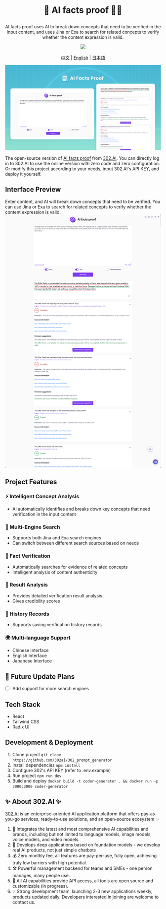 # <p align="center">🧪 AI facts proof 🚀✨</p>

<p align="center">AI facts proof uses AI to break down concepts that need to be verified in the input content, and uses Jina or Exa to search for related concepts to verify whether the content expression is valid.</p>

<p align="center"><a href="https://302.ai/en/tools/verify/" target="blank"><img src="https://file.302.ai/gpt/imgs/github/20250102/72a57c4263944b73bf521830878ae39a.png" /></a></p >

<p align="center"><a href="README_zh.md">中文</a> | <a href="README.md">English</a> | <a href="README_ja.md">日本語</a></p>

![](docs/302_AI_facts_proof_en.png)

The open-source version of [AI facts proof](https://302.ai/en/tools/verify/) from [302.AI](https://302.ai/en/).
You can directly log in to 302.AI to use the online version with zero code and zero configuration.
Or modify this project according to your needs, input 302.AI's API KEY, and deploy it yourself.

## Interface Preview
Enter content, and AI will break down concepts that need to be verified. You can use Jina or Exa to search for related concepts to verify whether the content expression is valid.
![](docs/302_AI_facts_proof_en_screenshot_01.png)      


## Project Features
### ⚡ Intelligent Concept Analysis
- AI automatically identifies and breaks down key concepts that need verification in the input content
### 🔄 Multi-Engine Search
- Supports both Jina and Exa search engines
- Can switch between different search sources based on needs
### 🧪 Fact Verification
- Automatically searches for evidence of related concepts
- Intelligent analysis of content authenticity
### 🤖 Result Analysis
- Provides detailed verification result analysis
- Gives credibility scores
### 📑 History Records
- Supports saving verification history records
### 🌍 Multi-language Support
- Chinese Interface
- English Interface
- Japanese Interface

## 🚩 Future Update Plans 
- [ ] Add support for more search engines

## Tech Stack
- React
- Tailwind CSS
- Radix UI

## Development & Deployment
1. Clone project `git clone https://github.com/302ai/302_prompt_generator`
2. Install dependencies `npm install`
3. Configure 302's API KEY (refer to .env.example)
4. Run project `npm run dev`
5. Build and deploy `docker build -t coder-generator . && docker run -p 3000:3000 coder-generator`


## ✨ About 302.AI ✨
[302.AI](https://302.ai/en/) is an enterprise-oriented AI application platform that offers pay-as-you-go services, ready-to-use solutions, and an open-source ecosystem.✨
1. 🧠 Integrates the latest and most comprehensive AI capabilities and brands, including but not limited to language models, image models, voice models, and video models.
2. 🚀 Develops deep applications based on foundation models - we develop real AI products, not just simple chatbots
3. 💰 Zero monthly fee, all features are pay-per-use, fully open, achieving truly low barriers with high potential.
4. 🛠 Powerful management backend for teams and SMEs - one person manages, many people use.
5. 🔗 All AI capabilities provide API access, all tools are open source and customizable (in progress).
6. 💡 Strong development team, launching 2-3 new applications weekly, products updated daily. Developers interested in joining are welcome to contact us.
